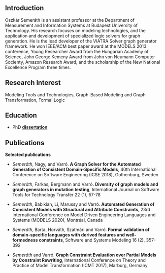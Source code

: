 ## Introduction

Oszkár Semeráth is an assistant professor at the Department of Measurement and Information Systems at Budapest University of Technology. His research focuses on modeling technologies, and the application and development of specialized logic solvers for graph generation.
He is the lead developer of the VIATRA Solver graph generator framework.
He won IEEE/ACM best paper award at the MODELS 2013 conference, Young Researcher Award from the Hungarian Academy of Science, John George Kemeny Award from John von Neumann Computer Socienty, Amazon Research Award, and the scholarship of the New National Excellence Program three times.

## Research Interest

Modeling Tools and Technologies, Graph-Based Modeling and Graph Transformation, Formal Logic

## Education

* PhD [**dissertation**](https://oszkarsemerath.github.io/content/phd-thesis-semerath.pdf) 

## Publications

**Selected publications**

* *Semeráth*, Nagy, and Varró.
**A Graph Solver for the Automated Generation of Consistent Domain-Specific Models**,
40th International Conference on Software Engineering (ICSE 2018), Gothenburg, Sweden

* *Semeráth*, Farkas, Bergmann and Varró.
**Diversity of graph models and graph generators in mutation testing**, 
International Journal on Software Tools for Technology Transfer 22 (1), 57-78

* *Semeráth*, Babikian, Li, Marussy and Varró.
**Automated Generation of Consistent Models with Structural and Attribute Constraints**,
23rd International Conference on Model Driven Engineering Languages and Systems (MODELS 2020), Montréal, Canada

* *Semeráth*, Barta, Horváth, Szatmári and Varró.
**Formal validation of domain-specific languages with derived features and well-formedness constraints**,
Software and Systems Modeling 16 (2), 357-392

* *Semeráth* and  Varró.
**Graph Constraint Evaluation over Partial Models by Constraint Rewriting**,
International Conference on Theory and Practice of Model Transformation (ICMT 2017), Marburg, Germany

